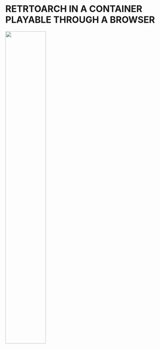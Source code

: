 # RETRTOARCH IN A CONTAINER PLAYABLE THROUGH A BROWSER

[<img src="https://i.ytimg.com/vi/6gqXNirjNeU/maxresdefault.jpg" width="50%">](https://www.youtube.com/watch?v=6gqXNirjNeU "RETRTOARCH IN A CONTAINER")

